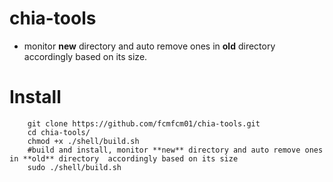 # chia-tools
- monitor **new** directory and auto remove ones in **old** directory  accordingly based on its size. 

# Install 


```
    git clone https://github.com/fcmfcm01/chia-tools.git 
    cd chia-tools/
    chmod +x ./shell/build.sh
    #build and install, monitor **new** directory and auto remove ones in **old** directory  accordingly based on its size
    sudo ./shell/build.sh
```
